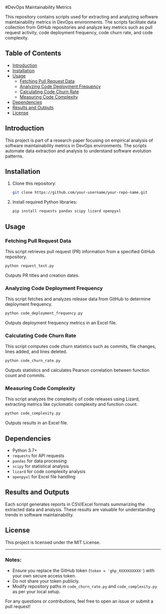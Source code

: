 #DevOps Maintainability Metrics

This repository contains scripts used for extracting and analyzing software maintainability metrics in DevOps environments. The scripts facilitate data collection from GitHub repositories and analyze key metrics such as pull request activity, code deployment frequency, code churn rate, and code complexity.

## Table of Contents
- [Introduction](#introduction)
- [Installation](#installation)
- [Usage](#usage)
  - [Fetching Pull Request Data](#fetching-pull-request-data)
  - [Analyzing Code Deployment Frequency](#analyzing-code-deployment-frequency)
  - [Calculating Code Churn Rate](#calculating-code-churn-rate)
  - [Measuring Code Complexity](#measuring-code-complexity)
- [Dependencies](#dependencies)
- [Results and Outputs](#results-and-outputs)
- [License](#license)

## Introduction
This project is part of a research paper focusing on empirical analysis of software maintainability metrics in DevOps environments. The scripts automate data extraction and analysis to understand software evolution patterns.

## Installation
1. Clone this repository:
   ```sh
   git clone https://github.com/your-username/your-repo-name.git
   ```
2. Install required Python libraries:
   ```sh
   pip install requests pandas scipy lizard openpyxl
   ```

## Usage
### Fetching Pull Request Data
This script retrieves pull request (PR) information from a specified GitHub repository.
```sh
python request_test.py
```
Outputs PR titles and creation dates.

### Analyzing Code Deployment Frequency
This script fetches and analyzes release data from GitHub to determine deployment frequency.
```sh
python code_deployment_frequency.py
```
Outputs deployment frequency metrics in an Excel file.

### Calculating Code Churn Rate
This script computes code churn statistics such as commits, file changes, lines added, and lines deleted.
```sh
python code_churn_rate.py
```
Outputs statistics and calculates Pearson correlation between function count and commits.

### Measuring Code Complexity
This script analyzes the complexity of code releases using Lizard, extracting metrics like cyclomatic complexity and function count.
```sh
python code_complexity.py
```
Outputs results in an Excel file.

## Dependencies
- Python 3.7+
- `requests` for API requests
- `pandas` for data processing
- `scipy` for statistical analysis
- `lizard` for code complexity analysis
- `openpyxl` for Excel file handling

## Results and Outputs
Each script generates reports in CSV/Excel formats summarizing the extracted data and analysis. These results are valuable for understanding trends in software maintainability.

## License
This project is licensed under the MIT License.

---

### Notes:
- Ensure you replace the GitHub token (`token = 'ghp_XXXXXXXXXX'`) with your own secure access token.
- Do not share your token publicly.
- Modify repository paths in `code_churn_rate.py` and `code_complexity.py` as per your local setup.

For any questions or contributions, feel free to open an issue or submit a pull request!

